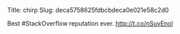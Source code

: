 Title: chirp
Slug: deca5758625fdbcbdeca0e021e58c2d0

Best #StackOverflow reputation ever. <a href="http://t.co/nSuvEnol">http://t.co/nSuvEnol</a>
